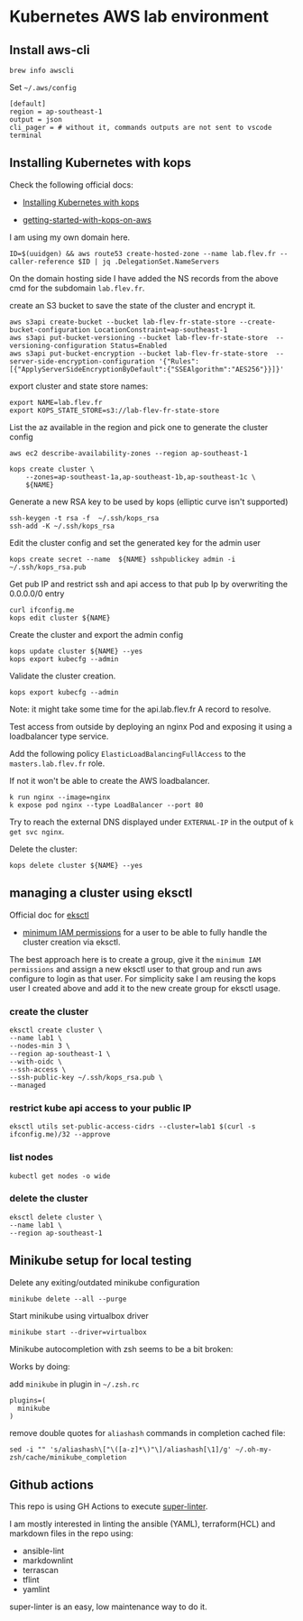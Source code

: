 # Kubernetes AWS lab environment

## Install aws-cli

```console
brew info awscli
```

Set `~/.aws/config`

```console
[default]
region = ap-southeast-1
output = json
cli_pager = # without it, commands outputs are not sent to vscode terminal
```

## Installing Kubernetes with kops

Check the following official docs:

- [Installing Kubernetes with kops](https://kubernetes.io/docs/setup/production-environment/tools/kops/)

- [getting-started-with-kops-on-aws](https://github.com/kubernetes/kops/blob/master/docs/getting_started/aws.md#getting-started-with-kops-on-aws)

I am using my own domain here.

```console
ID=$(uuidgen) && aws route53 create-hosted-zone --name lab.flev.fr --caller-reference $ID | jq .DelegationSet.NameServers
```

On the domain hosting side I have added the NS records from the above cmd for the subdomain `lab.flev.fr`.

create an S3 bucket to save the state of the cluster and encrypt it.

```console
aws s3api create-bucket --bucket lab-flev-fr-state-store --create-bucket-configuration LocationConstraint=ap-southeast-1
aws s3api put-bucket-versioning --bucket lab-flev-fr-state-store  --versioning-configuration Status=Enabled
aws s3api put-bucket-encryption --bucket lab-flev-fr-state-store  --server-side-encryption-configuration '{"Rules":[{"ApplyServerSideEncryptionByDefault":{"SSEAlgorithm":"AES256"}}]}'
```

export cluster and state store names:

```console
export NAME=lab.flev.fr
export KOPS_STATE_STORE=s3://lab-flev-fr-state-store
```

List the az available in the region and pick one to generate the cluster config

```console
aws ec2 describe-availability-zones --region ap-southeast-1

kops create cluster \
    --zones=ap-southeast-1a,ap-southeast-1b,ap-southeast-1c \
    ${NAME}
```

Generate a new RSA key to be used by kops (elliptic curve isn't supported)

```console
ssh-keygen -t rsa -f  ~/.ssh/kops_rsa
ssh-add -K ~/.ssh/kops_rsa
```

Edit the cluster config and set the generated key for the admin user

```console
kops create secret --name  ${NAME} sshpublickey admin -i ~/.ssh/kops_rsa.pub
```

Get pub IP and restrict ssh and api access to that pub Ip by overwriting the 0.0.0.0/0 entry

```console
curl ifconfig.me
kops edit cluster ${NAME}
```

Create the cluster and export the admin config

```console
kops update cluster ${NAME} --yes
kops export kubecfg --admin
```

Validate the cluster creation.

```console
kops export kubecfg --admin
```

Note: it might take some time for the api.lab.flev.fr A record to resolve.

Test access from outside by deploying an nginx Pod and exposing it using a loadbalancer type service.

Add the following policy `ElasticLoadBalancingFullAccess` to the `masters.lab.flev.fr` role.

If not it won't be able to create the AWS loadbalancer.

```console
k run nginx --image=nginx
k expose pod nginx --type LoadBalancer --port 80
```

Try to reach the external DNS displayed under `EXTERNAL-IP` in the output of `k get svc nginx`.

Delete the cluster:

```console
kops delete cluster ${NAME} --yes
```

## managing a cluster using eksctl

Official doc for [eksctl](https://eksctl.io/)

- [minimum IAM permissions](https://eksctl.io/usage/minimum-iam-policies/) for a user to be able to fully handle the cluster creation via eksctl.

The best approach here is to create a group, give it the `minimum IAM permissions` and assign a new eksctl user to that group and run aws configure to login as that user.
For simplicity sake I am reusing the kops user I created above and add it to the new create group for eksctl usage.

### create the cluster

```console
eksctl create cluster \
--name lab1 \
--nodes-min 3 \
--region ap-southeast-1 \
--with-oidc \
--ssh-access \
--ssh-public-key ~/.ssh/kops_rsa.pub \
--managed
```

### restrict kube api access to your public IP

```console
eksctl utils set-public-access-cidrs --cluster=lab1 $(curl -s ifconfig.me)/32 --approve
```

### list nodes

```console
kubectl get nodes -o wide
```

### delete the cluster

```console
eksctl delete cluster \
--name lab1 \
--region ap-southeast-1
```

## Minikube setup for local testing

Delete any exiting/outdated minikube configuration

```console
minikube delete --all --purge
```

Start minikube using virtualbox driver

```console
minikube start --driver=virtualbox
```

Minikube autocompletion with zsh seems to be a bit broken:

Works by doing:

add  `minikube` in  plugin in `~/.zsh.rc`

```console
plugins=(
  minikube
)
```

remove double quotes for `aliashash` commands in completion cached file:

```console
sed -i "" 's/aliashash\["\([a-z]*\)"\]/aliashash[\1]/g' ~/.oh-my-zsh/cache/minikube_completion
```

## Github actions

This repo is using GH Actions to execute [super-linter](https://github.com/github/super-linter).

I am mostly interested in linting the ansible (YAML), terraform(HCL) and markdown files in the repo using:

- ansible-lint
- markdownlint
- terrascan
- tflint
- yamlint

super-linter is an easy, low maintenance way to do it.
